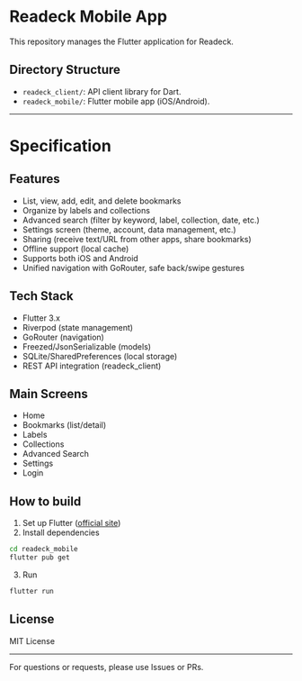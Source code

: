 # Readeck Mobile App

This repository manages the Flutter application for Readeck.

## Directory Structure

- `readeck_client/`: API client library for Dart.
- `readeck_mobile/`: Flutter mobile app (iOS/Android).

---

# Specification

## Features

- List, view, add, edit, and delete bookmarks
- Organize by labels and collections
- Advanced search (filter by keyword, label, collection, date, etc.)
- Settings screen (theme, account, data management, etc.)
- Sharing (receive text/URL from other apps, share bookmarks)
- Offline support (local cache)
- Supports both iOS and Android
- Unified navigation with GoRouter, safe back/swipe gestures

## Tech Stack

- Flutter 3.x
- Riverpod (state management)
- GoRouter (navigation)
- Freezed/JsonSerializable (models)
- SQLite/SharedPreferences (local storage)
- REST API integration (readeck_client)

## Main Screens

- Home
- Bookmarks (list/detail)
- Labels
- Collections
- Advanced Search
- Settings
- Login

## How to build

1. Set up Flutter ([official site](https://flutter.dev/))
2. Install dependencies

```bash
cd readeck_mobile
flutter pub get
```

3. Run

```bash
flutter run
```

## License

MIT License

---
For questions or requests, please use Issues or PRs.
